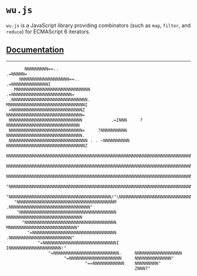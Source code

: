 # `wu.js`

`wu.js` is a JavaScript library providing combinators (such as `map`, `filter`,
and `reduce`) for ECMAScript 6 iterators.

## [Documentation](http://fitzgen.github.com/wu.js/)

--------------------------------------------------------------------------------------------

           NNNNNNNNN==..                                               .=NNNNN=
         NNNNNNNNNNNNNNNNNNN==..                               .=NNNNNNNNNNNNNNI
       MNNNNNNNNNNNNNNNNNNNNNNNNNNNN                   .=NNNNNNNNNNNNNNNNNNNNNNN=
     .NNNNNNNNNNNNNNNNNNNNNNNNNNNNN.               MNNNNNNNNNNNNNNNNNNNNNNNNNNNNNI
     =NNNNNNNNNNNNNNNNNNNNNNNNNNNZ                   NNNNNNNNNNNNNNNNNNNNNNNNNNNNN=
     NNNNNNNNNNNNNNNNNNNNNNNNNNNN           .=INNN     ?NNNNNNNNNNNNNNNNNNNNNNNNNNNN
     NNNNNNNNNNNNNNNNNNNNNNNNNNNN=     ?NNNNNNNNNN     NNNNNNNNNNNNNNNNNNNNNNNNNNNNN.
     NNNNNNNNNNNNNNNNNNNNNNNNNNNNNN . . ~NNNNNNNNNN   NNNNNNNNNNNNNNNNNNNNNNNNNNNNNNZ
     NNNNNNNNNNNNNNNNNNNNNNNNNNNNNNNNNNNNNNNNNNNNNNNNNNNNNNNNNNNNNNNNNNNNNNNNNNNNNNNN
     NNNNNNNNNNNNNNNNNNNNNNNNNNNNNNNNNNNNNNNNNNNNNNNNNNNNNNNNNNNNNNNNNNNNNNNNNNNNNNNI
     NNNNNNNNNNNNNNNNNNNNNNNNNNNNNNNNNNNNNNNNNNNNNNNNNNNNNNNNNNNNNNNNNNNNNNNNNNNNNNN.
     "NNNNNNNNNNNNNNNNNNNNNNNNNNNNNNNNNNNNNNNNNNNNNNNNNNNNNNNNNNNNNNNNNNNNNNNNNNNNNI
      "NNNNNNNNNNNNNNNNNNNNNNNNNNNNNNNNNNNNNNN/"\NNNNNNNNNNNNNNNNNNNNNNNNNNNNNNNNNN
       "NNNNNNNNNNNNNNNNNNNNNNNNNNNNNNNNNNNNNM   .NNNNNNNNNNNNNNNNNNNNNNNNNNNNNNN"
        "NNNNNNNNNNNNNNNNNNNNNNNNNNNNNNNNNNNNN     NNNNNNNNNNNNNNNNNNNNNNNNNNNNN
          "NNNNNNNNNNNNNNNNNNNNNNNNNNNNNNNNNNN     MNNNNNNNNNNNNNNNNNNNNNNNNNN"
            "=NNNNNNNNNNNNNNNNNNNNNNNNNNNNNNNN     .NNNNNNNNNNNNNNNNNNNNNNNN"
                "=NNNNNNNNNNNNNNNNNNNNNNNNNNNNI     INNNNNNNNNNNNNNNNNNNN:"
                    "=NNNNNNNNNNNNNNNNNNNNNNNNN.     NNNNNNNNNNNNNNNNNN
                          "=NNNNNNNNNNNNNNNNNNNN     NNNNNNNNNNNNNN"
                                  "==NNNNNNNNNNNN    NNNNNNNNN"
                                                     ZNNN7"
